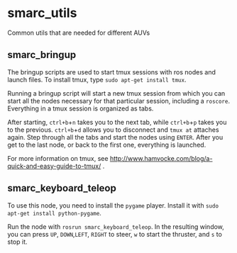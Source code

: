 # smarc_utils
Common utils that are needed for different AUVs

## smarc_bringup

The bringup scripts are used to start tmux sessions with ros nodes and launch files.
To install tmux, type `sudo apt-get install tmux`.

Running a bringup script will start a new tmux session
from which you can start all the nodes necessary for that particular session, including a `roscore`.
Everything in a tmux session is organized as tabs.

After starting, `ctrl+b`+`n` takes you to the next tab, while `ctrl+b`+`p` takes
you to the previous. `ctrl+b`+`d` allows you to disconnect and `tmux at` attaches again.
Step through all the tabs and start the nodes using `ENTER`. After you get to the last
node, or back to the first one, everything is launched.

For more information on tmux, see http://www.hamvocke.com/blog/a-quick-and-easy-guide-to-tmux/ .

## smarc_keyboard_teleop

To use this node, you need to install the `pygame` player.
Install it with `sudo apt-get install python-pygame`.

Run the node with `rosrun smarc_keyboard_teleop`.
In the resulting window, you can press `UP`, `DOWN`,`LEFT`, `RIGHT` to steer,
`w` to start the thruster, and `s` to stop it.
